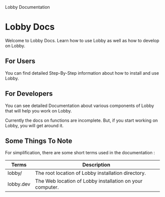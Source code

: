 Lobby Documentation

# Lobby Docs

Welcome to Lobby Docs. Learn how to use Lobby as well as how to develop on Lobby.

## For Users

You can find detailed Step-By-Step information about how to install and use Lobby.

## For Developers

You can see detailed Documentation about various components of Lobby that will help you work on Lobby.

Currently the docs on functions are incomplete. But, if you start working on Lobby, you will get around it.

## Some Things To Note

For simplification, there are some short terms used in the documentation :

| Terms	  	| Description
| -------- 	| ------
| lobby/	  | The root location of Lobby installation directory.
| lobby.dev	| The Web location of Lobby installation on your computer.
